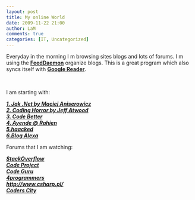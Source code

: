 ```yaml
---
layout: post
title: My online World
date: 2009-11-22 21:00
author: LaM
comments: true
categories: [IT, Uncategorized]
---
```

<p>Everyday in the morning I m browsing sites blogs and lots of forums. I m using the <a href="http://www.newsgator.com/individuals/feeddemon/default.aspx"><strong>FeedDaemon</strong></a> organize blogs. This is a great program which also syncs itself with <a href="http://www.google.com/reader"><strong>Google Reader</strong></a>.</p>  <p>&#160;</p>  <p>I am starting with:</p>  <p><a href="http://www.maciejaniserowicz.com/"><strong><em>1. Jak .Net by Maciej Aniserowicz </em></strong></a>    <br /><a href="http://www.codinghorror.com/blog/"><strong><em>2. Coding Horror by Jeff Atwood </em></strong></a>    <br /><a href="http://codebetter.com/blogs/"><strong><em>3. Code Better</em></strong></a>    <br /><a href="http://ayende.com/Blog/Default.aspx"><strong><em>4. Ayende @ Rahien</em></strong></a>    <br /><a href="http://haacked.com/Default.aspx"><strong><em>5.haacked</em></strong></a>    <br /><a href="http://alexba.eu/"><strong><em>6.Blog Alexa</em></strong></a></p>  <p>Forums that I am watching:</p>  <p><a href="http://stackoverflow.com/"><strong><em>StackOverflow</em></strong></a>    <br /><a href="http://www.codeproject.com/"><strong><em>Code Project</em></strong></a>    <br /><a href="http://www.codeguru.pl/"><strong><em>Code Guru</em></strong></a>    <br /><a href="http://4programmers.net/"><strong><em>4programmers</em></strong></a>    <br /><a href="http://www.csharp.pl/"><strong><em>http://www.csharp.pl/</em></strong></a>    <br /><a href="http://www.coderscity.net/"><strong><em>Coders City</em></strong></a></p>
